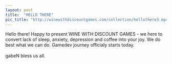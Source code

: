 ```yaml
---
layout: post
title:  "HELLO THERE"
pic_title: "http://winewithdiscountgames.com/collection/hellothere3.mp4"
---
```


Hello there! Happy to present WINE WITH DISCOUNT GAMES - we here to convert lack of sleep, anxiety, depression and coffee into your joy.
We do best what we can do. Gamedev journey officialy starts today.
<br>
<br>
gabeN bless us all.

<!--more-->


